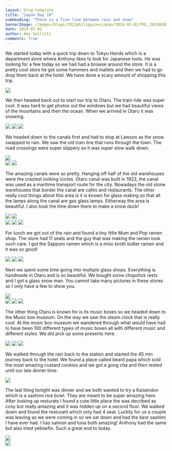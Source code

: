```yaml
---
layout: blog-template
title: "Japan Day 10"
subHeading: "There is a fine line between rain and snow"
bannerImage: /images/blogs/2023philippinesjapan/2024-01-02/PXL_20240102_041923181.jpg_compressed.JPEG
date: 2024-01-02
author: Amy Sellitti
comments: true
---
```


We started today with a quick trip down to Tokyu Hands which is a department store where Anthony likes to look for Japanese tools. He was looking for a few today so we had had a browse around the store. It is a pretty cool store he got some hammers and mallets and then we had to go drop them back at the hotel. We have done a scary amount of shopping this trip. 

<div class="center-image"><img src="/images/blogs/2023philippinesjapan/2024-01-02/PXL_20240102_013531690.jpg_compressed.JPEG" /></div>

We then headed back out to start our trip to Otaru. The train ride was super cool. It was hard to get photos out the windows but we had beautiful views of the mountains and then the ocean. When we arrived in Otaru it was snowing.

<div class="grid-1l-2w">
  <img src="/images/blogs/2023philippinesjapan/2024-01-02/PXL_20240102_033132462.jpg_compressed.JPEG"/>
  <img src="/images/blogs/2023philippinesjapan/2024-01-02/PXL_20240102_032234356.MP.jpg_compressed.JPEG"/>
  <img src="/images/blogs/2023philippinesjapan/2024-01-02/PXL_20240102_034742307.jpg_compressed.JPEG"/>
</div>

We headed down to the canals first and had to stop at Lawson as the snow swapped to rain. We saw the old train line that runs through the town. The road crossings were super slippery so it was super slow walk down.

<div class="center-image"><img src="/images/blogs/2023philippinesjapan/2024-01-02/PXL_20240102_040437063.jpg_compressed.JPEG" /></div>
<div class="grid-2c">
  <img src="/images/blogs/2023philippinesjapan/2024-01-02/PXL_20240102_035812735.jpg_compressed.JPEG"/>
  <img src="/images/blogs/2023philippinesjapan/2024-01-02/PXL_20240102_040657925.jpg_compressed.JPEG"/>
</div>

The amazing canals were so pretty. Hanging off half of the old warehouses were the craziest looking icicles. Otaru canal was built in 1923, the canal was used as a maritime transport route for the city. Nowadays the old stone warehouses that border the canal are cafes and restaurants. The other really cool things about this area is it is known for glass making so that all the lamps along the canal are gas glass lamps. Eitherway the area is beautiful. I also took the time down there to make a snow duck!

<div class="grid-2c">
  <img src="/images/blogs/2023philippinesjapan/2024-01-02/PXL_20240102_041512852.jpg_compressed.JPEG"/>
  <img src="/images/blogs/2023philippinesjapan/2024-01-02/PXL_20240102_041728060.NIGHT_1.jpg_compressed.JPEG"/>
</div>
<div class="grid-2w-1l">
  <img src="/images/blogs/2023philippinesjapan/2024-01-02/PXL_20240102_041923181.jpg_compressed.JPEG"/>
  <img src="/images/blogs/2023philippinesjapan/2024-01-02/PXL_20240102_042705152_1.jpg_compressed.JPEG"/>
  <img src="/images/blogs/2023philippinesjapan/2024-01-02/PXL_20240102_042422475.jpg_compressed.JPEG"/>
</div>

For lunch we got out of the rain and found a tiny little Mum and Pop ramen shop. The store had 11 seats and the guy that was making the ramen took such care. I got the Sapporo ramen which is a miso broth butter ramen and it was so good!

<div class="grid-3c">
  <img src="/images/blogs/2023philippinesjapan/2024-01-02/PXL_20240102_045631924.MP.jpg_compressed.JPEG"/>
  <img src="/images/blogs/2023philippinesjapan/2024-01-02/PXL_20240102_045643509.jpg_compressed.JPEG"/>
  <img src="/images/blogs/2023philippinesjapan/2024-01-02/PXL_20240102_053346966.jpg_compressed.JPEG"/>
</div>

Next we spent some time going into multiple glass shops. Everything is handmade in Otaru and is so beautiful. We bought some chopstick rests and I got a glass snow man. You cannot take many pictures in these stores so I only have a few to show you.

<div class="center-image"><img src="/images/blogs/2023philippinesjapan/2024-01-02/PXL_20240102_062007774.jpg_compressed.JPEG" /></div>
<div class="grid-3c">
  <img src="/images/blogs/2023philippinesjapan/2024-01-02/PXL_20240102_064024120.jpg_compressed.JPEG"/>
  <img src="/images/blogs/2023philippinesjapan/2024-01-02/PXL_20240102_071424790.MP.jpg_compressed.JPEG"/>
  <img src="/images/blogs/2023philippinesjapan/2024-01-02/PXL_20240102_071539564.jpg_compressed.JPEG"/>
</div>

The other thing Otaru is known for is its music boxes so we headed down to the Music box museum. On the way we saw the steam clock that is really cool. At the music box museum we wandered through what would have had to have been 100 different types of music boxes all with different music and different styles. We did pick up some presents here. 

<div class="grid-1l-2w">
  <img src="/images/blogs/2023philippinesjapan/2024-01-02/PXL_20240102_072754946.jpg_compressed.JPEG"/>
  <img src="/images/blogs/2023philippinesjapan/2024-01-02/PXL_20240102_073252445.jpg_compressed.JPEG"/>
  <img src="/images/blogs/2023philippinesjapan/2024-01-02/PXL_20240102_074020979.jpg_compressed.JPEG"/>
</div>

We walked through the rain back to the station and started the 45 min journey back to the hotel. We found a place called beard papa which sold the most amazing custard cookies and we got a gong cha and then rested until our late dinner time. 

<div class="center-image"><img src="/images/blogs/2023philippinesjapan/2024-01-02/PXL_20240102_092715243.jpg_compressed.JPEG" /></div>

The last thing tonight was dinner and we both wanted to try a Kaisendon which is a sashimi rice bowl. They are meant to be super amazing here. After looking up resturats I found a cute little place the was decribed as cosy but really amazing and it was hidden up on a second floor. We walked down and found the resturant which only had 4 seat. Luckily for us a couple was leaving as we were coming in so we sat down and had the best sashimi I have ever had. I has salmon and tuna both amazing! Anthony had the same but also tried yellowfin. Such a great end to today. 

<div class="center-image"><img src="/images/blogs/2023philippinesjapan/2024-01-02/PXL_20240102_115531804.jpg_compressed.JPEG" /></div>
<div class="center-image"><img src="/images/blogs/2023philippinesjapan/2024-01-02/PXL_20240102_114410622.jpg_compressed.JPEG" /></div>

